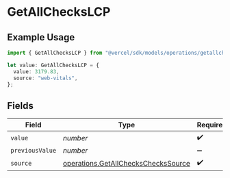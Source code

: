 # GetAllChecksLCP

## Example Usage

```typescript
import { GetAllChecksLCP } from "@vercel/sdk/models/operations/getallchecks.js";

let value: GetAllChecksLCP = {
  value: 3179.83,
  source: "web-vitals",
};
```

## Fields

| Field                                                                                      | Type                                                                                       | Required                                                                                   | Description                                                                                |
| ------------------------------------------------------------------------------------------ | ------------------------------------------------------------------------------------------ | ------------------------------------------------------------------------------------------ | ------------------------------------------------------------------------------------------ |
| `value`                                                                                    | *number*                                                                                   | :heavy_check_mark:                                                                         | N/A                                                                                        |
| `previousValue`                                                                            | *number*                                                                                   | :heavy_minus_sign:                                                                         | N/A                                                                                        |
| `source`                                                                                   | [operations.GetAllChecksChecksSource](../../models/operations/getallcheckscheckssource.md) | :heavy_check_mark:                                                                         | N/A                                                                                        |
